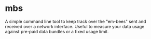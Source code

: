 # mbs

A simple command line tool to keep track over the "em-bees" sent and received 
over a network interface. Useful to measure your data usage against pre-paid 
data bundles or a fixed usage limit.
